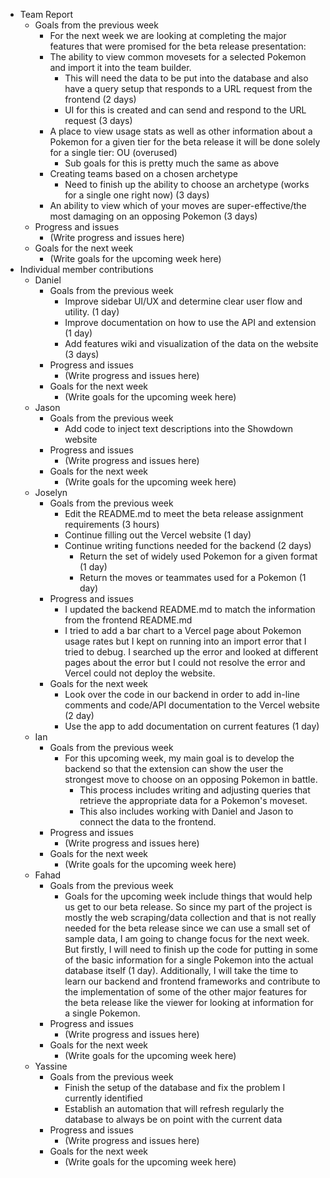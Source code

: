 * Team Report
    * Goals from the previous week
        * For the next week we are looking at completing the major features that were promised for the beta release presentation:
        * The ability to view common movesets for a selected Pokemon and import it into the team builder.
           * This will need the data to be put into the database and also have a query setup that responds to a URL request from the frontend (2 days)
           * UI for this is created and can send and respond to the URL request (3 days)
        * A place to view usage stats as well as other information about a Pokemon for a given tier for the beta release it will be done solely for a single tier: OU (overused)
           * Sub goals for this is pretty much the same as above
        * Creating teams based on a chosen archetype
           * Need to finish up the ability to choose an archetype (works for a single one right now) (3 days)
        * An ability to view which of your moves are super-effective/the most damaging on an opposing Pokemon (3 days)
    * Progress and issues
        * (Write progress and issues here)
    * Goals for the next week
        * (Write goals for the upcoming week here)
* Individual member contributions
    * Daniel
        * Goals from the previous week
            * Improve sidebar UI/UX and determine clear user flow and utility. (1 day)
            * Improve documentation on how to use the API and extension (1 day)
            * Add features wiki and visualization of the data on the website (3 days)
        * Progress and issues
            * (Write progress and issues here)
        * Goals for the next week
            * (Write goals for the upcoming week here)
    * Jason
        * Goals from the previous week
            * Add code to inject text descriptions into the Showdown website
        * Progress and issues
            * (Write progress and issues here)
        * Goals for the next week
            * (Write goals for the upcoming week here)
    * Joselyn
        * Goals from the previous week
            * Edit the README.md to meet the beta release assignment requirements (3 hours)
            * Continue filling out the Vercel website (1 day)
            * Continue writing functions needed for the backend (2 days)
              * Return the set of widely used Pokemon for a given format (1 day)
              * Return the moves or teammates used for a Pokemon (1 day)
        * Progress and issues
            * I updated the backend README.md to match the information from the frontend README.md
            * I tried to add a bar chart to a Vercel page about Pokemon usage rates but I kept on running into an import error that I tried to debug. I searched up the error and looked at different pages about the error but I could not resolve the error and Vercel could not deploy the website.
        * Goals for the next week
            * Look over the code in our backend in order to add in-line comments and code/API documentation to the Vercel website (2 day)
            * Use the app to add documentation on current features (1 day)
    * Ian
        * Goals from the previous week
            * For this upcoming week, my main goal is to develop the backend so that the extension can show the user the strongest move to choose on an opposing Pokemon in battle.
               * This process includes writing and adjusting queries that retrieve the appropriate data for a Pokemon's moveset.
               * This also includes working with Daniel and Jason to connect the data to the frontend.
        * Progress and issues
            * (Write progress and issues here)
        * Goals for the next week
            * (Write goals for the upcoming week here)
    * Fahad
        * Goals from the previous week
            * Goals for the upcoming week include things that would help us get to our beta release. So since my part of the project is mostly the web scraping/data collection and that is not really needed for the beta release since we can use a small set of sample data, I am going to change focus for the next week. But firstly, I will need to finish up the code for putting in some of the basic information for a single Pokemon into the actual database itself (1 day). Additionally, I will take the time to learn our backend and frontend frameworks and contribute to the implementation of some of the other major features for the beta release like the viewer for looking at information for a single Pokemon.
        * Progress and issues
            * (Write progress and issues here)
        * Goals for the next week
            * (Write goals for the upcoming week here)
    * Yassine
        * Goals from the previous week
            * Finish the setup of the database and fix the problem I currently identified
            * Establish an automation that will refresh regularly the database to always be on point with the current data
        * Progress and issues
            * (Write progress and issues here)
        * Goals for the next week
            * (Write goals for the upcoming week here)

